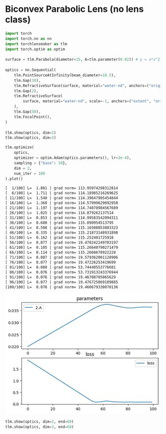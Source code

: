 # Biconvex Parabolic Lens (no lens class)


```python
import torch
import torch.nn as nn
import torchlensmaker as tlm
import torch.optim as optim

surface = tlm.Parabola(diameter=15, A=tlm.parameter(0.02)) # y = a*x^2

optics = nn.Sequential(
    tlm.PointSourceAtInfinity(beam_diameter=18.5),
    tlm.Gap(10),
    tlm.RefractiveSurface(surface, material="water-nd", anchors=("origin", "extent")),
    tlm.Gap(2),
    tlm.RefractiveSurface(
        surface, material="water-nd", scale=-1, anchors=("extent", "origin")
    ),
    tlm.Gap(50),
    tlm.FocalPoint(),
)

tlm.show(optics, dim=2)
tlm.show(optics, dim=3)
```


<TLMViewer src="./biconvex_parabola_nolens_files/biconvex_parabola_nolens_0.json?url" />



<TLMViewer src="./biconvex_parabola_nolens_files/biconvex_parabola_nolens_1.json?url" />



```python
tlm.optimize(
    optics,
    optimizer = optim.Adam(optics.parameters(), lr=3e-4),
    sampling = {"base": 10},
    dim = 2,
    num_iter = 100
).plot()
```

    [  1/100] L=  1.881 | grad norm= 113.95974298312814
    [  6/100] L=  1.711 | grad norm= 114.18985216269625
    [ 11/100] L=  1.540 | grad norm= 114.39647905454844
    [ 16/100] L=  1.368 | grad norm= 114.57999629692958
    [ 21/100] L=  1.197 | grad norm= 114.74078984567689
    [ 26/100] L=  1.025 | grad norm= 114.879262137514
    [ 31/100] L=  0.853 | grad norm= 114.99583542094311
    [ 36/100] L=  0.680 | grad norm= 115.090954513795
    [ 41/100] L=  0.508 | grad norm= 115.16508853803323
    [ 46/100] L=  0.335 | grad norm= 115.21873148931898
    [ 51/100] L=  0.162 | grad norm= 115.252401725918
    [ 56/100] L=  0.077 | grad norm= 19.478242249783197
    [ 61/100] L=  0.105 | grad norm= 115.26640790271479
    [ 66/100] L=  0.114 | grad norm= 115.2660678922228
    [ 71/100] L=  0.087 | grad norm= 19.579362001128906
    [ 76/100] L=  0.077 | grad norm= 19.47226253419699
    [ 81/100] L=  0.080 | grad norm= 53.74440553776681
    [ 86/100] L=  0.076 | grad norm= 53.731913243376944
    [ 91/100] L=  0.076 | grad norm= 19.46708705065629
    [ 96/100] L=  0.077 | grad norm= 19.476725869189885
    [100/100] L=  0.076 | grad norm= 19.460679330070136



    
![png](biconvex_parabola_nolens_files/biconvex_parabola_nolens_2_1.png)
    



```python
tlm.show(optics, dim=2, end=60)
tlm.show(optics, dim=3, end=60)
```


<TLMViewer src="./biconvex_parabola_nolens_files/biconvex_parabola_nolens_2.json?url" />



<TLMViewer src="./biconvex_parabola_nolens_files/biconvex_parabola_nolens_3.json?url" />

